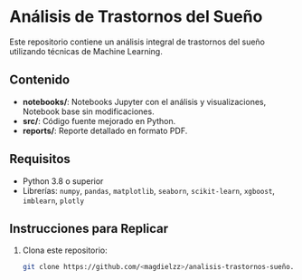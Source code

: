 # Análisis de Trastornos del Sueño

Este repositorio contiene un análisis integral de trastornos del sueño utilizando técnicas de Machine Learning.

## Contenido
- **notebooks/**: Notebooks Jupyter con el análisis y visualizaciones, Notebook base sin modificaciones.
- **src/**: Código fuente mejorado en Python.
- **reports/**: Reporte detallado en formato PDF.


## Requisitos
- Python 3.8 o superior
- Librerías: `numpy`, `pandas`, `matplotlib`, `seaborn`, `scikit-learn`, `xgboost`, `imblearn`, `plotly`

## Instrucciones para Replicar
1. Clona este repositorio:
   ```bash
   git clone https://github.com/<magdielzz>/analisis-trastornos-sueño.git
